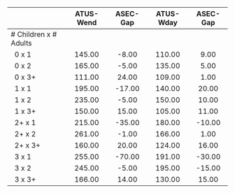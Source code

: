 
|                      |    ATUS-Wend |     ASEC-Gap |    ATUS-Wday |     ASEC-Gap |
| -------------------- | :----------: | :----------: | :----------: | :----------: |
| # Children x # Adults |              |              |              |              |
| &nbsp;&nbsp;0 x 1    |       145.00 |        -8.00 |       110.00 |         9.00 |
| &nbsp;&nbsp;0 x 2    |       165.00 |        -5.00 |       135.00 |         5.00 |
| &nbsp;&nbsp;0 x 3+   |       111.00 |        24.00 |       109.00 |         1.00 |
| &nbsp;&nbsp;1 x 1    |       195.00 |       -17.00 |       140.00 |        20.00 |
| &nbsp;&nbsp;1 x 2    |       235.00 |        -5.00 |       150.00 |        10.00 |
| &nbsp;&nbsp;1 x 3+   |       150.00 |        15.00 |       105.00 |        11.00 |
| &nbsp;&nbsp;2+ x 1   |       215.00 |       -35.00 |       180.00 |       -10.00 |
| &nbsp;&nbsp;2+ x 2   |       261.00 |        -1.00 |       166.00 |         1.00 |
| &nbsp;&nbsp;2+ x 3+  |       160.00 |        20.00 |       124.00 |        16.00 |
| &nbsp;&nbsp;3 x 1    |       255.00 |       -70.00 |       191.00 |       -30.00 |
| &nbsp;&nbsp;3 x 2    |       245.00 |        -5.00 |       195.00 |       -15.00 |
| &nbsp;&nbsp;3 x 3+   |       166.00 |        14.00 |       130.00 |        15.00 |

